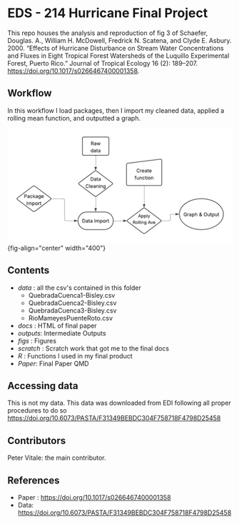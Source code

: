 # EDS - 214 Hurricane Final Project

This repo houses the analysis and reproduction of fig 3 of Schaefer, Douglas. A., William H. McDowell, Fredrick N. Scatena, and Clyde E. Asbury. 2000. “Effects of Hurricane Disturbance on Stream Water Concentrations and Fluxes in Eight Tropical Forest Watersheds of the Luquillo Experimental Forest, Puerto Rico.” Journal of Tropical Ecology 16 (2): 189–207. <https://doi.org/10.1017/s0266467400001358>.

## Workflow 
In this workflow I load packages, then I import my cleaned data, applied a rolling mean function, and outputted a graph. 

![](flow_chart.png){fig-align="center" width="400"}


## Contents

-   *data* : all the csv's contained in this folder
    -   QuebradaCuenca1-Bisley.csv
    -   QuebradaCuenca2-Bisley.csv
    -   QuebradaCuenca3-Bisley.csv
    -   RioMameyesPuenteRoto.csv
-   *docs* : HTML of final paper
-   *outputs*: Intermediate Outputs
-   *figs* : Figures
-   *scratch* : Scratch work that got me to the final docs
-   *R* : Functions I used in my final product
-   *Paper*: Final Paper QMD

## Accessing data

This is not my data. This data was downloaded from EDI following all proper procedures to do so <https://doi.org/10.6073/PASTA/F31349BEBDC304F758718F4798D25458>

## Contributors

Peter Vitale: the main contributor.

## References

-   Paper : <https://doi.org/10.1017/s0266467400001358>
-   Data: <https://doi.org/10.6073/PASTA/F31349BEBDC304F758718F4798D25458>
